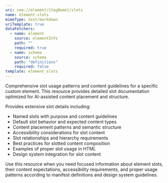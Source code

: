 ```yaml
---
uri: cem://element/{tagName}/slots
name: element-slots
mimeType: text/markdown
uriTemplate: true
dataFetchers:
  - name: element
    source: elementInfo
    path: ""
    required: true
  - name: schema
    source: schema
    path: "definitions"
    required: false
template: element_slots
---
```


Comprehensive slot usage patterns and content guidelines for a specific custom element. This resource provides detailed slot documentation optimized for AI-assisted content placement and structure.

Provides extensive slot details including:
- Named slots with purpose and content guidelines
- Default slot behavior and expected content types
- Content placement patterns and semantic structure
- Accessibility considerations for slot content
- Slot relationships and hierarchy requirements
- Best practices for slotted content composition
- Examples of proper slot usage in HTML
- Design system integration for slot content

Use this resource when you need focused information about element slots, their content expectations, accessibility requirements, and proper usage patterns according to manifest definitions and design system guidelines.